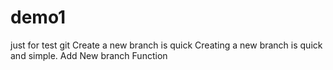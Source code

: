 # demo1
just for test git
Create a new branch is quick
Creating a new branch is quick and simple.
Add New branch Function
